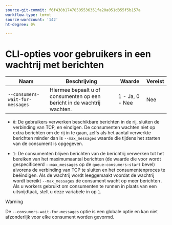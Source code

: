 ```yaml
---
source-git-commit: f6f438b17478505536351fa20a051d355f5b157a
workflow-type: tm+mt
source-wordcount: '142'
ht-degree: 0%

---
```

# CLI-opties voor gebruikers in een wachtrij met berichten

| Naam | Beschrijving | Waarde | Vereist |
|------|-------------|-------|----------|
| `--consumers-wait-for-messages` | Hiermee bepaalt u of consumenten op een bericht in de wachtrij wachten. | 1 - Ja, 0 - Nee | Nee |

* `0`: De gebruikers verwerken beschikbare berichten in de rij, sluiten de verbinding van TCP, en eindigen. De consumenten wachten niet op extra berichten om de rij in te gaan, zelfs als het aantal verwerkte berichten minder dan is `--max_messages` waarde die tijdens het starten van de consument is opgegeven.

* `1`: De consumenten blijven berichten van de berichtrij verwerken tot het bereiken van het maximumaantal berichten (de waarde die voor wordt gespecificeerd `--max_messages` op de `queue:consumers:start` bevel) alvorens de verbinding van TCP te sluiten en het consumentenproces te beëindigen. Als de wachtrij wordt leeggemaakt voordat de wachtrij wordt bereikt `--max_messages` de consument wacht op meer berichten . Als u workers gebruikt om consumenten te runnen in plaats van een uitsnijdtaak, stelt u deze variabele in op `1`.

>[!WARNING]
>
>De `--consumers-wait-for-messages` optie is een globale optie en kan niet afzonderlijk voor elke consument worden gevormd.
